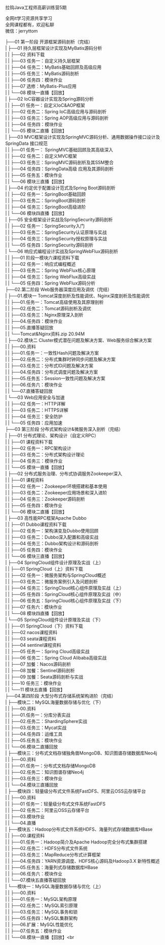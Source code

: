 拉钩Java工程师高薪训练营5期

全网it学习资源共享学习<br>全网课程都有，欢迎私聊<br>微信：jerryttom<br>

├──01 第一阶段 开源框架源码剖析（完结）<br> | ├──01 持久层框架设计实现及MyBatis源码分析<br> | | ├──02 资料下载<br> | | ├──03 任务一：自定义持久层框架<br> | | ├──04 任务二：MyBatis基础回顾及高级应用<br> | | ├──05 任务三：MyBatis源码剖析<br> | | ├──06 任务四：模块作业<br> | | ├──07 选修：MyBatis-Plus应用<br> | | └──08 模块一直播【回放】<br> | ├──02 IoC容器设计实现及Spring源码分析<br> | | ├──01 任务一：自定义IoC&amp;AOP框架<br> | | ├──02 任务二：Spring IoC高级应用与源码剖析<br> | | ├──03 任务三：Spring AOP高级应用与源码剖析<br> | | ├──04 任务四：模块作业<br> | | └──05 模块二直播【回放】<br> | ├──03 MVC框架设计实现及SpringMVC源码分析、通用数据操作接口设计及SpringData 接口规范<br> | | ├──01 任务一： SpringMVC基础回顾及其高级深入<br> | | ├──02 任务二：自定义MVC框架<br> | | ├──03 任务三：SpringMVC源码剖析及其SSM整合<br> | | ├──04 任务四：SpringData高级 应用及其源码剖析<br> | | ├──05 任务五：模块作业<br> | | └──06 模块三直播【回放】<br> | ├──04 约定优于配置设计范式及Spring Boot源码剖析<br> | | ├──02 任务一：SpringBoot基础回顾<br> | | ├──03 任务二：SpringBoot源码剖析<br> | | ├──04 任务三：SpringBoot高级进阶<br> | | └──06 模块四直播【回放】<br> | ├──05 安全框架设计实战及SpringSecurity源码剖析<br> | | ├──02 任务一：SpringSecurity入门<br> | | ├──03 任务二：SpringSecurity认证原理与实战<br> | | ├──04 任务三：SpringSecurity授权原理与实战<br> | | └──05 任务四：SpringSecurity源码剖析<br> | └──06 响应式编程设计实战及SpringWebFlux源码剖析<br> | | ├──01 阶段一模块六课程资料下载<br> | | ├──02 任务一：响应式编程概述<br> | | ├──03 任务二：Spring WebFlux核心原理<br> | | ├──04 任务三：Spring WebFlux高级实战<br> | | └──05 任务四：Spring WebFlux源码分析<br> ├──02.第二阶段 Web服务器深度应用及调优（完结）<br> | ├──01.模块一 Tomcat深度剖析及性能调优、Nginx深度剖析及性能调优<br> | | ├──01.任务一：Tomcat高级使用及其原理剖析<br> | | ├──02.任务二：Tomcat源码剖析及调优<br> | | ├──03.任务三：Nginx原理深入剖析<br> | | ├──04.任务四：模块作业<br> | | ├──05.直播答疑回放<br> | | └──Tomcat&amp;Nginx资料.zip 20.94M<br> | ├──02.模块二 Cluster模式潜在问题及解决方案、Web服务综合解决方案<br> | | ├──00.资料<br> | | ├──01.任务一：一致性Hash问题及解决方案<br> | | ├──02.任务二：分布式集群时钟同步问题及解决方案<br> | | ├──03.任务三：分布式ID问题及解决方案<br> | | ├──04.任务四：分布式调度问题及解决方案<br> | | ├──05.任务五：Session一致性问题及解决方案<br> | | ├──06.任务六：模块作业<br> | | └──07.直播答疑回放<br> | └──03 Web应用安全与加速<br> | | ├──02 任务一：HTTP详解<br> | | ├──03 任务二：HTTPS详解<br> | | ├──04 任务三：安全防护<br> | | └──05 任务四：应用加速<br> ├──03 第三阶段 分布式架构设计&amp;微服务深入剖析（完结）<br> | ├──01 分布式理论、架构设计（自定义RPC）<br> | | ├──01 课程资料下载<br> | | ├──02 任务一：RPC架构设计<br> | | ├──03 任务二：分布式架构设计理论<br> | | ├──04 任务三：模块作业<br> | | └──05 模块一直播【回放】<br> | ├──02 分布式服务治理、分布式协调服务Zookeeper深入<br> | | ├──01 课程资料<br> | | ├──02 任务一：Zookeeper环境搭建和基本使用<br> | | ├──03 任务二：Zookeeper应用场景和深入进阶<br> | | ├──04 任务三：Zookeeper源码剖析<br> | | ├──05 任务四：模块作业<br> | | └──06 模块二直播【回放】<br> | ├──03 高性能RPC框架Apache Dubbo<br> | | ├──01 Dubbo课程资料下载<br> | | ├──02 任务一：架构演变及Dubbo使用回顾<br> | | ├──03 任务二：Dubbo深入配置和高级实战<br> | | ├──04 任务三：Dubbo架构设计和源码剖析<br> | | ├──05 任务四：模块作业<br> | | └──06 模块三直播【回放】<br> | ├──04 SpringCloud组件设计原理及实战（上）<br> | | ├──01 SpringCloud（上）资料下载<br> | | ├──02 任务一：微服务架构与SpringCloud概述<br> | | ├──03 任务二：微服务案例引入及问题剖析<br> | | ├──04 任务三：SpringCloud核心组件原理及实战（上）<br> | | ├──05 任务四：SpringCloud核心组件原理及实战（中）<br> | | ├──06 任务五：SpringCloud核心组件原理及实战（下）<br> | | ├──07 任务六：模块作业<br> | | └──08 模块四直播【回放】<br> | └──05 SpringCloud组件设计原理及实战（下）<br> | | ├──01 SpringCloud（下）资料下载<br> | | ├──02 nacos课程资料<br> | | ├──03 seata课程资料<br> | | ├──04 sentinel课程资料<br> | | ├──05 任务一：Spring Cloud高级实战<br> | | ├──06 任务二：Spring Cloud Alibaba高级实战<br> | | ├──07 加餐：Nacos源码剖析<br> | | ├──08 加餐：Sentinel源码剖析<br> | | ├──09 加餐：Seata源码剖析与实战<br> | | ├──10 任务三：模块作业<br> | | └──11 模块五直播【回放】<br> ├──04.第四阶段 大型分布式存储系统架构进阶（完结）<br> | ├──模块二：MySQL海量数据存储与优化（下）<br> | | ├──00.资料<br> | | ├──01.任务一：分库分表实战<br> | | ├──02.任务二：ShardingSphere实战<br> | | ├──03.任务三：Mycat实战<br> | | ├──04.任务四：运维工具<br> | | ├──05.任务五：模块作业<br> | | └──06.模块二直播回放<br> | ├──模块三：分布式文档存储独角兽MongoDB、知识图谱存储数据库Neo4j<br> | | ├──00.资料<br> | | ├──01.任务一：分布式文档存储MongoDB<br> | | ├──02.任务二：知识图谱存储Neo4j<br> | | ├──03.任务三：模块作业<br> | | └──04.模块三直播回放<br> | ├──模块四：轻量级分布式文件系统FastDFS、阿里云OSS云存储平台<br> | | ├──00.资料<br> | | ├──01 任务一：轻量级分布式文件系统FastDFS<br> | | ├──02 任务二：阿里云OSS云存储平台<br> | | ├──03.模块作业<br> | | └──04.直播<br> | ├──模块五：Hadoop分布式文件系统HDFS、海量列式存储数据库HBase<br> | | ├──00.课程资料<br> | | ├──01.任务一：Hadoop简介及Apache Hadoop完全分布式集群搭建<br> | | ├──02.任务二：HDFS分布式文件系统<br> | | ├──03.任务三：MapReduce分布式计算框架<br> | | ├──04.任务四：YARN资源调度、HDFS核心源码及Hadoop3.X 新特性概述<br> | | ├──05.任务五：海量列式存储数据库HBase<br> | | ├──06.任务六：模块作业<br> | | └──07.模块五直播答疑回放<br> | └──模块一：MySQL海量数据存储与优化（上）<br> | | ├──00.资料<br> | | ├──01.任务一：MySQL架构原理<br> | | ├──02.任务二：MySQL索引原理<br> | | ├──03.任务三：MySQL事务和锁<br> | | ├──05.任务四：MySQL集群架构<br> | | ├──06.扩展：MySQL性能优化<br> | | ├──07.任务五：模块作业<br> | | └──08.模块一直播【回放】<br